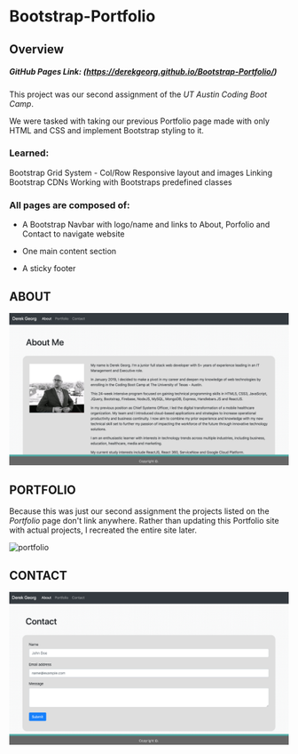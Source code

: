 # Bootstrap-Portfolio
## Overview

##### GitHub Pages Link: (https://derekgeorg.github.io/Bootstrap-Portfolio/)

This project was our second assignment of the *UT Austin Coding Boot Camp*.

We were tasked with taking our previous Portfolio page made with only HTML and CSS and implement Bootstrap styling to it.

### Learned:
Bootstrap Grid System - Col/Row
Responsive layout and images
Linking Bootstrap CDNs
Working with Bootstraps predefined classes

### All pages are composed of:
* A Bootstrap Navbar with logo/name and links to About, Porfolio and Contact to navigate website

* One main content section

* A sticky footer

## ABOUT

![about](/images/about.png)

## PORTFOLIO
Because this was just our second assignment the projects listed on the *Portfolio* page don't link anywhere. Rather than updating this Portfolio site with actual projects, I recreated the entire site later.

![portfolio](/images/porfolio.png)

## CONTACT

![contact](/images/contact.png)
